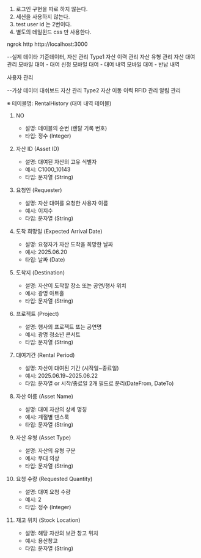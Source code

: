 1. 로그인 구현을 따로 하지 않는다. 
2. 세션을 사용하지 않는다. 
3. test user id 는 2번이다. 
4. 별도의 데일윈드 css 만 사용한다. 

ngrok http http://localhost:3000


--실제 데이타 
기준데이터, 
자산 관리 Type1
자산 이력 관리
자산 유형 관리
자산 대여 관리
모바일 대여 - 대여 신청
모바일 대여 - 대여 내역
모바일 대여 - 반납 내역

사용자 관리 

--가상 데이터
대쉬보드
자산 관리 Type2
자산 이동 이력 
RFID 관리
알림 관리 
 

※ 테이블명: RentalHistory (대여 내역 테이블)

1. NO
   - 설명: 테이블의 순번 (렌탈 기록 번호)
   - 타입: 정수 (Integer)

2. 자산 ID (Asset ID)
   - 설명: 대여된 자산의 고유 식별자
   - 예시: C1000_10143
   - 타입: 문자열 (String)

3. 요청인 (Requester)
   - 설명: 자산 대여를 요청한 사용자 이름
   - 예시: 이지수
   - 타입: 문자열 (String)

4. 도착 희망일 (Expected Arrival Date)
   - 설명: 요청자가 자산 도착을 희망한 날짜
   - 예시: 2025.06.20
   - 타입: 날짜 (Date)

5. 도착지 (Destination)
   - 설명: 자산이 도착할 장소 또는 공연/행사 위치
   - 예시: 광명 아트홀
   - 타입: 문자열 (String)

6. 프로젝트 (Project)
   - 설명: 행사의 프로젝트 또는 공연명
   - 예시: 광명 청소년 콘서트
   - 타입: 문자열 (String)

7. 대여기간 (Rental Period)
   - 설명: 자산이 대여된 기간 (시작일~종료일)
   - 예시: 2025.06.19~2025.06.22
   - 타입: 문자열 or 시작/종료일 2개 필드로 분리(DateFrom, DateTo)

8. 자산 이름 (Asset Name)
   - 설명: 대여 자산의 상세 명칭
   - 예시: 계절별 댄스룩
   - 타입: 문자열 (String)

9. 자산 유형 (Asset Type)
   - 설명: 자산의 유형 구분
   - 예시: 무대 의상
   - 타입: 문자열 (String)

11. 요청 수량 (Requested Quantity)
    - 설명: 대여 요청 수량
    - 예시: 2
    - 타입: 정수 (Integer)

12. 재고 위치 (Stock Location)
    - 설명: 해당 자산의 보관 창고 위치
    - 예시: 용산창고
    - 타입: 문자열 (String)
